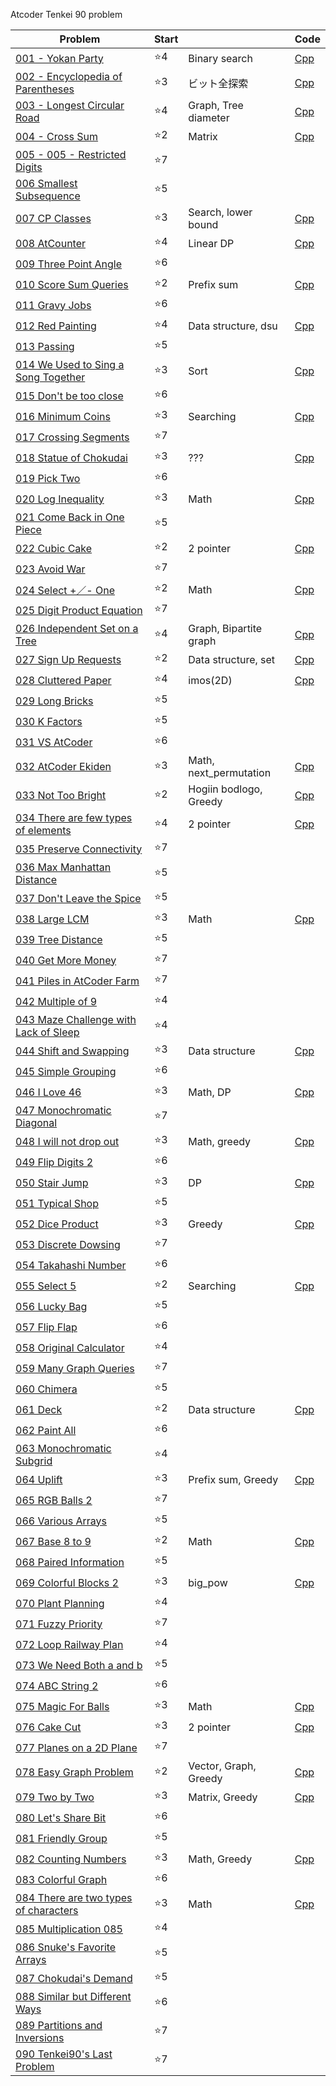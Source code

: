 Atcoder Tenkei 90 problem

| Problem | Start || Code |
|---|---|---|---|
| [001 - Yokan Party](https://atcoder.jp/contests/typical90/tasks/typical90_a) | ⭐️4 | Binary search | [Cpp](p001.cpp) |
| [002 - Encyclopedia of Parentheses](https://atcoder.jp/contests/typical90/tasks/typical90_b) | ⭐️3 | ビット全探索 | [Cpp](p002.cpp) |
| [003 - Longest Circular Road](https://atcoder.jp/contests/typical90/tasks/typical90_c) | ⭐️4 | Graph, Tree diameter | [Cpp](p003.cpp) |
| [004 - Cross Sum](https://atcoder.jp/contests/typical90/tasks/typical90_d) | ⭐️2 | Matrix | [Cpp](p004.cpp) |
| [005 - 005 - Restricted Digits](https://atcoder.jp/contests/typical90/tasks/typical90_e) | ⭐️7 | | |
| [006 Smallest Subsequence](https://atcoder.jp/contests/typical90/tasks/typical90_f) | ⭐️5 | | |
| [007 CP Classes](https://atcoder.jp/contests/typical90/tasks/typical90_g) | ⭐️3 | Search, lower bound | [Cpp](p007.cpp) |
| [008 AtCounter](https://atcoder.jp/contests/typical90/tasks/typical90_h) | ⭐️4 | Linear DP | [Cpp](p008.cpp) |
| [009 Three Point Angle](https://atcoder.jp/contests/typical90/tasks/typical90_i) | ⭐️6 | | |
| [010 Score Sum Queries](https://atcoder.jp/contests/typical90/tasks/typical90_j) | ⭐️2 | Prefix sum | [Cpp](p010.cpp) |
| [011 Gravy Jobs](https://atcoder.jp/contests/typical90/tasks/typical90_k) | ⭐️6 | |
| [012 Red Painting](https://atcoder.jp/contests/typical90/tasks/typical90_l) | ⭐️4 | Data structure, dsu | [Cpp](p012.cpp) |
| [013 Passing](https://atcoder.jp/contests/typical90/tasks/typical90_m) | ⭐️5 | |
| [014 We Used to Sing a Song Together](https://atcoder.jp/contests/typical90/tasks/typical90_n) | ⭐️3 | Sort | [Cpp](p014.cpp) |
| [015 Don&#39;t be too close](https://atcoder.jp/contests/typical90/tasks/typical90_o) | ⭐️6 | | |
| [016 Minimum Coins](https://atcoder.jp/contests/typical90/tasks/typical90_p) | ⭐️3 | Searching | [Cpp](p016.cpp) |
| [017 Crossing Segments](https://atcoder.jp/contests/typical90/tasks/typical90_q) | ⭐️7 | | |
| [018 Statue of Chokudai](https://atcoder.jp/contests/typical90/tasks/typical90_r) | ⭐️3 | ??? | [Cpp](p018.cpp) |
| [019 Pick Two](https://atcoder.jp/contests/typical90/tasks/typical90_s) | ⭐️6 | | |
| [020 Log Inequality](https://atcoder.jp/contests/typical90/tasks/typical90_t) | ⭐️3 | Math | [Cpp](p020.cpp) |
| [021 Come Back in One Piece](https://atcoder.jp/contests/typical90/tasks/typical90_u) | ⭐️5 ||
| [022 Cubic Cake](https://atcoder.jp/contests/typical90/tasks/typical90_v) | ⭐️2 | 2 pointer | [Cpp](p022.cpp) |
| [023 Avoid War](https://atcoder.jp/contests/typical90/tasks/typical90_w) | ⭐️7 ||
| [024 Select &#43;／- One](https://atcoder.jp/contests/typical90/tasks/typical90_x) | ⭐️2 | Math | [Cpp](p024.cpp) |
| [025 Digit Product Equation](https://atcoder.jp/contests/typical90/tasks/typical90_y) | ⭐️7 | | |
| [026 Independent Set on a Tree](https://atcoder.jp/contests/typical90/tasks/typical90_z) | ⭐️4 | Graph, Bipartite graph | [Cpp](p026.cpp) |
| [027 Sign Up Requests ](https://atcoder.jp/contests/typical90/tasks/typical90_aa) | ⭐️2 | Data structure, set|[Cpp](p027.cpp) |
| [028 Cluttered Paper](https://atcoder.jp/contests/typical90/tasks/typical90_ab) | ⭐️4 | imos(2D) | [Cpp](p028.cpp) |
| [029 Long Bricks](https://atcoder.jp/contests/typical90/tasks/typical90_ac) | ⭐️5 |||
| [030 K Factors](https://atcoder.jp/contests/typical90/tasks/typical90_ad) | ⭐️5 |||
| [031 VS AtCoder](https://atcoder.jp/contests/typical90/tasks/typical90_ae) | ⭐️6 |||
| [032 AtCoder Ekiden](https://atcoder.jp/contests/typical90/tasks/typical90_af) | ⭐️3 | Math, next_permutation | [Cpp](p032.cpp) | 
| [033 Not Too Bright](https://atcoder.jp/contests/typical90/tasks/typical90_ag) | ⭐️2 | Hogiin bodlogo, Greedy | [Cpp](p033.cpp) | 
| [034 There are few types of elements](https://atcoder.jp/contests/typical90/tasks/typical90_ah) | ⭐️4 | 2 pointer | [Cpp](p034.cpp) |
| [035 Preserve Connectivity](https://atcoder.jp/contests/typical90/tasks/typical90_ai) | ⭐️7 ||
| [036 Max Manhattan Distance](https://atcoder.jp/contests/typical90/tasks/typical90_aj) | ⭐️5 ||
| [037 Don&#39;t Leave the Spice](https://atcoder.jp/contests/typical90/tasks/typical90_ak) | ⭐️5 ||
| [038 Large LCM](https://atcoder.jp/contests/typical90/tasks/typical90_al) | ⭐️3 | Math | [Cpp](p038.cpp) |
| [039 Tree Distance](https://atcoder.jp/contests/typical90/tasks/typical90_am) | ⭐️5 |||
| [040 Get More Money](https://atcoder.jp/contests/typical90/tasks/typical90_an) | ⭐️7 |||
| [041 Piles in AtCoder Farm](https://atcoder.jp/contests/typical90/tasks/typical90_ao) | ⭐️7 |||
| [042 Multiple of 9](https://atcoder.jp/contests/typical90/tasks/typical90_ap) | ⭐️4 |||
| [043 Maze Challenge with Lack of Sleep](https://atcoder.jp/contests/typical90/tasks/typical90_aq) | ⭐️4 |||
| [044 Shift and Swapping](https://atcoder.jp/contests/typical90/tasks/typical90_ar) | ⭐️3 | Data structure | [Cpp](p044.cpp) |
| [045 Simple Grouping](https://atcoder.jp/contests/typical90/tasks/typical90_as) | ⭐️6 ||
| [046 I Love 46](https://atcoder.jp/contests/typical90/tasks/typical90_at) | ⭐️3 | Math, DP | [Cpp](p046.cpp) |
| [047 Monochromatic Diagonal](https://atcoder.jp/contests/typical90/tasks/typical90_au) | ⭐️7 |||
| [048 I will not drop out](https://atcoder.jp/contests/typical90/tasks/typical90_av) | ⭐️3 | Math, greedy | [Cpp](p048.cpp)|
| [049 Flip Digits 2](https://atcoder.jp/contests/typical90/tasks/typical90_aw) | ⭐️6 ||
| [050 Stair Jump](https://atcoder.jp/contests/typical90/tasks/typical90_ax) | ⭐️3 | DP | [Cpp](p050.cpp) |
| [051 Typical Shop](https://atcoder.jp/contests/typical90/tasks/typical90_ay) | ⭐️5 |||
| [052 Dice Product](https://atcoder.jp/contests/typical90/tasks/typical90_az) | ⭐️3 | Greedy | [Cpp](p052.cpp) |
| [053 Discrete Dowsing](https://atcoder.jp/contests/typical90/tasks/typical90_ba) | ⭐️7 |||
| [054 Takahashi Number](https://atcoder.jp/contests/typical90/tasks/typical90_bb) | ⭐️6 |||
| [055 Select 5](https://atcoder.jp/contests/typical90/tasks/typical90_bc) | ⭐️2 | Searching | [Cpp](p055.cpp) |
| [056 Lucky Bag](https://atcoder.jp/contests/typical90/tasks/typical90_bd) | ⭐️5 |||
| [057 Flip Flap](https://atcoder.jp/contests/typical90/tasks/typical90_be) | ⭐️6 |||
| [058 Original Calculator](https://atcoder.jp/contests/typical90/tasks/typical90_bf) | ⭐️4 |||
| [059 Many Graph Queries](https://atcoder.jp/contests/typical90/tasks/typical90_bg) | ⭐️7 |||
| [060 Chimera](https://atcoder.jp/contests/typical90/tasks/typical90_bh) | ⭐️5 |||
| [061 Deck](https://atcoder.jp/contests/typical90/tasks/typical90_bi) | ⭐️2 | Data structure | [Cpp](p061.cpp) |
| [062 Paint All](https://atcoder.jp/contests/typical90/tasks/typical90_bj) | ⭐️6 ||
| [063 Monochromatic Subgrid](https://atcoder.jp/contests/typical90/tasks/typical90_bk) | ⭐️4 |||
| [064 Uplift](https://atcoder.jp/contests/typical90/tasks/typical90_bl) | ⭐️3 | Prefix sum, Greedy |[Cpp](p064.cpp)
| [065 RGB Balls 2](https://atcoder.jp/contests/typical90/tasks/typical90_bm) | ⭐️7 |||
| [066 Various Arrays](https://atcoder.jp/contests/typical90/tasks/typical90_bn) | ⭐️5 |||
| [067 Base 8 to 9](https://atcoder.jp/contests/typical90/tasks/typical90_bo) | ⭐️2 | Math |[Cpp](p067.cpp) |
| [068 Paired Information](https://atcoder.jp/contests/typical90/tasks/typical90_bp) | ⭐️5 | | |
| [069 Colorful Blocks 2](https://atcoder.jp/contests/typical90/tasks/typical90_bq) | ⭐️3 | big_pow | [Cpp](p069.cpp) |
| [070 Plant Planning](https://atcoder.jp/contests/typical90/tasks/typical90_br) | ⭐️4 ||
| [071 Fuzzy Priority](https://atcoder.jp/contests/typical90/tasks/typical90_bs) | ⭐️7 ||
| [072 Loop Railway Plan](https://atcoder.jp/contests/typical90/tasks/typical90_bt) | ⭐️4 ||
| [073 We Need Both a and b](https://atcoder.jp/contests/typical90/tasks/typical90_bu) | ⭐️5 ||
| [074 ABC String 2](https://atcoder.jp/contests/typical90/tasks/typical90_bv) | ⭐️6 ||
| [075 Magic For Balls](https://atcoder.jp/contests/typical90/tasks/typical90_bw) | ⭐️3 | Math | [Cpp](p075.cpp) |
| [076 Cake Cut](https://atcoder.jp/contests/typical90/tasks/typical90_bx) | ⭐️3 | 2 pointer | [Cpp](p076.cpp) |
| [077 Planes on a 2D Plane](https://atcoder.jp/contests/typical90/tasks/typical90_by) | ⭐️7 || |
| [078 Easy Graph Problem](https://atcoder.jp/contests/typical90/tasks/typical90_bz) | ⭐️2 | Vector, Graph, Greedy | [Cpp](p078.cpp) |
| [079 Two by Two](https://atcoder.jp/contests/typical90/tasks/typical90_ca) | ⭐️3 | Matrix, Greedy | [Cpp](p079.cpp)
| [080 Let&#39;s Share Bit](https://atcoder.jp/contests/typical90/tasks/typical90_cb) | ⭐️6 ||
| [081 Friendly Group](https://atcoder.jp/contests/typical90/tasks/typical90_cc) | ⭐️5 ||
| [082 Counting Numbers](https://atcoder.jp/contests/typical90/tasks/typical90_cd) | ⭐️3 | Math, Greedy | [Cpp](p082.cpp) |
| [083 Colorful Graph](https://atcoder.jp/contests/typical90/tasks/typical90_ce) | ⭐️6 ||
| [084 There are two types of characters](https://atcoder.jp/contests/typical90/tasks/typical90_cf) | ⭐️3 | Math | [Cpp](p084.cpp) |
| [085 Multiplication 085](https://atcoder.jp/contests/typical90/tasks/typical90_cg) | ⭐️4 ||
| [086 Snuke&#39;s Favorite Arrays](https://atcoder.jp/contests/typical90/tasks/typical90_ch) | ⭐️5 ||
| [087 Chokudai&#39;s Demand](https://atcoder.jp/contests/typical90/tasks/typical90_ci) | ⭐️5 ||
| [088 Similar but Different Ways](https://atcoder.jp/contests/typical90/tasks/typical90_cj) | ⭐️6 ||
| [089 Partitions and Inversions](https://atcoder.jp/contests/typical90/tasks/typical90_ck) | ⭐️7 ||
| [090 Tenkei90&#39;s Last Problem](https://atcoder.jp/contests/typical90/tasks/typical90_cl) | ⭐️7 ||